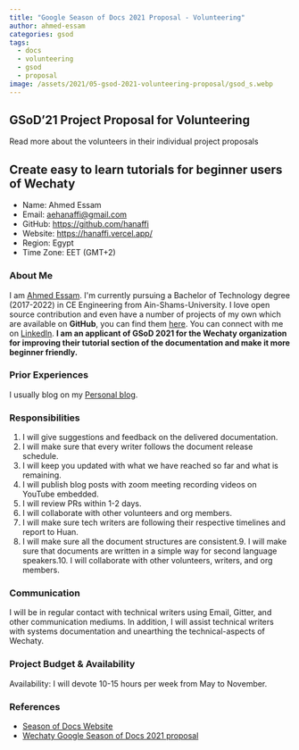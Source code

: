 ```yaml
---
title: "Google Season of Docs 2021 Proposal - Volunteering"
author: ahmed-essam
categories: gsod
tags:
  - docs
  - volunteering
  - gsod
  - proposal
image: /assets/2021/05-gsod-2021-volunteering-proposal/gsod_s.webp
---
```


## GSoD’21 Project Proposal for Volunteering

Read more about the volunteers in their individual project proposals

## Create easy to learn tutorials for beginner users of Wechaty

- Name: Ahmed Essam
- Email: aehanaffi@gmail.com
- GitHub: <https://github.com/hanaffi>
- Website: <https://hanaffi.vercel.app/>
- Region: Egypt
- Time Zone: EET (GMT+2)

### About Me

I am [Ahmed Essam](https://hanaffi.vercel.app/).
I'm currently pursuing a Bachelor of Technology degree (2017-2022) in CE Engineering from Ain-Shams-University.
I love open source contribution and even have a number of projects of my own which are available on **GitHub**, you can find them [here](https://github.com/hanaffi).
You can connect with me on [LinkedIn](https://www.linkedin.com/in/124x/).
**I am an applicant of GSoD 2021 for the Wechaty organization for improving their tutorial section of the documentation and make it more beginner friendly.**

### Prior Experiences

I usually blog on my [Personal blog](https://hanaffi.vercel.app/).

### Responsibilities

1. I will give suggestions and feedback on the delivered documentation.
2. I will make sure that every writer follows the document release schedule.
3. I will keep you updated with what we have reached so far and what is remaining.
4. I will publish blog posts with zoom meeting recording videos on YouTube embedded.
5. I will review PRs within 1-2 days.
6. I will collaborate with other volunteers and org members.
7. I will make sure tech writers are following their respective timelines and report to Huan.
8. I will make sure all the document structures are consistent.9. I will make sure that documents are written in a simple way for second language speakers.10. I will collaborate with other volunteers, writers, and org members.

### Communication

I will be in regular contact with technical writers using Email, Gitter, and other communication mediums. In addition, I will assist technical writers with systems documentation and unearthing the technical-aspects of Wechaty.

### Project Budget & Availability

Availability: I will devote 10-15 hours per week from May to November.

### References

- [Season of Docs Website](https://developers.google.com/season-of-docs/docs)
- [Wechaty Google Season of Docs 2021 proposal](https://wechaty.js.org/docs/gsod/2021/)
